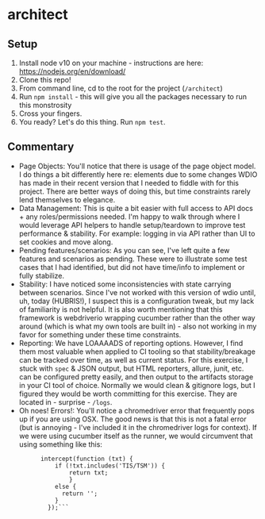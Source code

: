 # architect

## Setup
1. Install node v10 on your machine - instructions are here:
  https://nodejs.org/en/download/
2. Clone this repo!
3. From command line, cd to the root for the project (`/architect`)
4. Run `npm install` - this will give you all the packages necessary to run this monstrosity
5. Cross your fingers.
6. You ready? Let's do this thing. Run `npm test`.

## Commentary
* Page Objects:
  You'll notice that there is usage of the page object model. I do things a bit differently here re: elements due to some changes WDIO has made in their recent version that I needed to fiddle with for this project. There are better ways of doing this, but time constraints rarely lend themselves to elegance.
* Data Management:
  This is quite a bit easier with full access to API docs + any roles/permissions needed. I'm happy to walk through where I would leverage API helpers to handle setup/teardown to improve test performance & stability. For example: logging in via API rather than UI to set cookies and move along.
* Pending features/scenarios:
  As you can see, I've left quite a few features and scenarios as pending. These were to illustrate some test cases that I had identified, but did not have time/info to implement or fully stabilize.
* Stability:
  I have noticed some inconsistencies with state carrying between scenarios. Since I've not worked with this version of wdio until, uh, today (HUBRIS!), I suspect this is a configuration tweak, but my lack of familiarity is not helpful. It is also worth mentioning that this framework is webdriverio wrapping cucumber rather than the other way around (which is what my own tools are built in) - also not working in my favor for something under these time constraints.
* Reporting:
  We have LOAAAADS of reporting options. However, I find them most valuable when applied to CI tooling so that stability/breakage can be tracked over time, as well as current status. For this exercise, I stuck with `spec` & JSON output, but HTML reporters, allure, junit, etc. can be configured pretty easily, and then output to the artifacts storage in your CI tool of choice. Normally we would clean & gitignore logs, but I figured they would be worth committing for this exercise. They are located in - surprise - `/logs`.
* Oh noes! Errors!:
  You'll notice a chromedriver error that frequently pops up if you are using OSX. The good news is that this is not a fatal error (but is annoying - I've included it in the chromedriver logs for context). If we were using cucumber itself as the runner, we would circumvent that using something like this:
  ```      var intercept = require('intercept-stdout');
        intercept(function (txt) {
            if (!txt.includes('TIS/TSM')) {
                return txt;
                }
            else {
              return '';
            }
          });```
